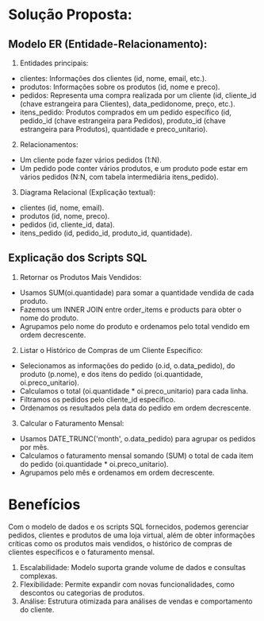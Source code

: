 # Solução Proposta:
## Modelo ER (Entidade-Relacionamento):

1. Entidades principais:
* clientes: Informações dos clientes (id, nome, email, etc.).
* produtos: Informações sobre os produtos (id, nome e preco).
* pedidos: Representa uma compra realizada por um cliente (id, cliente_id (chave estrangeira para Clientes), data_pedidonome, preço, etc.).
* itens_pedido: Produtos comprados em um pedido específico (id, pedido_id (chave estrangeira para Pedidos), produto_id (chave estrangeira para Produtos), quantidade e preco_unitario).

2. Relacionamentos:
* Um cliente pode fazer vários pedidos (1:N).
* Um pedido pode conter vários produtos, e um produto pode estar em vários pedidos (N:N, com tabela intermediária itens_pedido).

3. Diagrama Relacional (Explicação textual):
* clientes (id, nome, email).
* produtos (id, nome, preco).
* pedidos (id, cliente_id, data).
* itens_pedido (id, pedido_id, produto_id, quantidade).

## Explicação dos Scripts SQL
1. Retornar os Produtos Mais Vendidos:
* Usamos SUM(oi.quantidade) para somar a quantidade vendida de cada produto.
* Fazemos um INNER JOIN entre order_items e products para obter o nome do produto.
* Agrupamos pelo nome do produto e ordenamos pelo total vendido em ordem decrescente.

2. Listar o Histórico de Compras de um Cliente Específico:
* Selecionamos as informações do pedido (o.id, o.data_pedido), do produto (p.nome), e dos itens do pedido (oi.quantidade, oi.preco_unitario).
* Calculamos o total (oi.quantidade * oi.preco_unitario) para cada linha.
* Filtramos os pedidos pelo cliente_id específico.
* Ordenamos os resultados pela data do pedido em ordem decrescente.

3. Calcular o Faturamento Mensal:
* Usamos DATE_TRUNC('month', o.data_pedido) para agrupar os pedidos por mês.
* Calculamos o faturamento mensal somando (SUM) o total de cada item do pedido (oi.quantidade * oi.preco_unitario).
* Agrupamos pelo mês e ordenamos em ordem decrescente.

# Benefícios

Com o modelo de dados e os scripts SQL fornecidos, podemos gerenciar pedidos, clientes e produtos de uma loja virtual, além de obter informações críticas como os produtos mais vendidos, o histórico de compras de clientes específicos e o faturamento mensal.

1. Escalabilidade: Modelo suporta grande volume de dados e consultas complexas.
2. Flexibilidade: Permite expandir com novas funcionalidades, como descontos ou categorias de produtos.
3. Análise: Estrutura otimizada para análises de vendas e comportamento do cliente.
